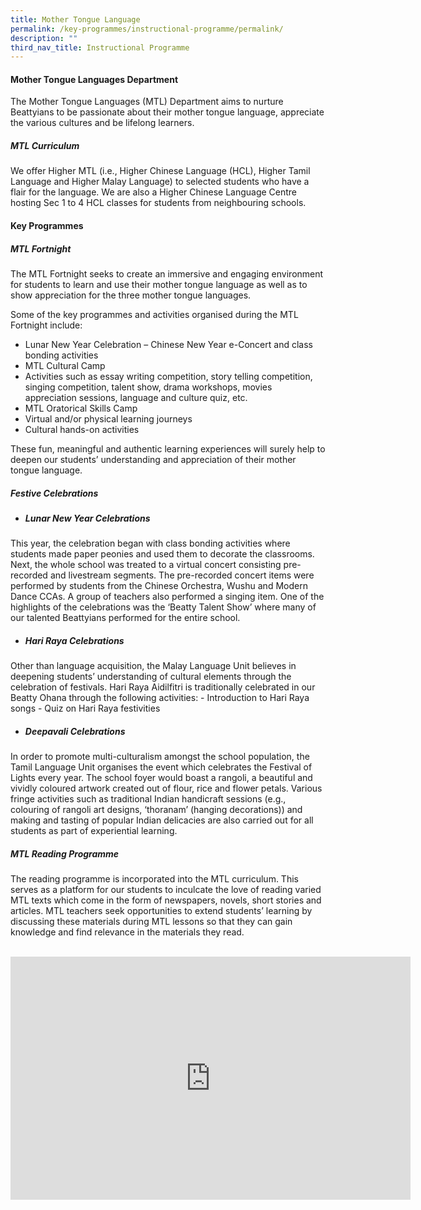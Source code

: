 ```yaml
---
title: Mother Tongue Language
permalink: /key-programmes/instructional-programme/permalink/
description: ""
third_nav_title: Instructional Programme
---
```

#### Mother Tongue Languages Department

The Mother Tongue Languages (MTL) Department aims to nurture Beattyians to be passionate about their mother tongue language, appreciate the various cultures and be lifelong learners.

##### **MTL Curriculum**
We offer Higher MTL (i.e., Higher Chinese Language (HCL), Higher Tamil Language and Higher Malay Language) to selected students who have a flair for the language. We are also a Higher Chinese Language Centre hosting Sec 1 to 4 HCL classes for students from neighbouring schools.

#### **Key Programmes**

##### **MTL Fortnight**
The MTL Fortnight seeks to create an immersive and engaging environment for students to learn and use their mother tongue language as well as to show appreciation for the three mother tongue languages.

Some of the key programmes and activities organised during the MTL Fortnight include:
-	Lunar New Year Celebration –  Chinese New Year e-Concert and class bonding activities
-	MTL Cultural Camp
-	Activities such as essay writing competition, story telling competition, singing competition, talent show, drama workshops, movies appreciation sessions, language and culture quiz, etc.
-	MTL Oratorical Skills Camp
-	Virtual and/or physical learning journeys
-	Cultural hands-on activities

These fun, meaningful and authentic learning experiences will surely help to deepen our students’ understanding and appreciation of their mother tongue language.

##### **Festive Celebrations**
- ##### **Lunar New Year Celebrations**
This year, the celebration began with class bonding activities where students made paper peonies and used them to decorate the classrooms. Next, the whole school was treated to a virtual concert consisting pre-recorded and livestream segments. The pre-recorded concert items were performed by students from the Chinese Orchestra, Wushu and Modern Dance CCAs. A group of teachers also performed a singing item. One of the highlights of the celebrations was the ‘Beatty Talent Show’ where many of our talented Beattyians performed for the entire school.

- ##### **Hari Raya Celebrations**
Other than language acquisition, the Malay Language Unit believes in deepening students’ understanding of cultural elements through the celebration of festivals. Hari Raya Aidilfitri is traditionally celebrated in our Beatty Ohana through the following activities:
	-	Introduction to Hari Raya songs
	-	Quiz on Hari Raya festivities


- ##### **Deepavali Celebrations**
In order to promote multi-culturalism amongst the school population, the Tamil Language Unit organises the event which celebrates the Festival of Lights every year. The school foyer would boast a rangoli, a beautiful and vividly coloured artwork created out of flour, rice and flower petals. Various fringe activities such as traditional Indian handicraft sessions (e.g., colouring of rangoli art designs, ‘thoranam’ (hanging decorations)) and making and tasting of popular Indian delicacies are also carried out for all students as part of experiential learning.

##### **MTL Reading Programme**
The reading programme is incorporated into the MTL curriculum. This serves as a platform for our students to inculcate the love of reading varied MTL texts which come in the form of newspapers, novels, short stories and articles. MTL teachers seek opportunities to extend students’ learning by discussing these materials during MTL lessons so that they can gain knowledge and find relevance in the materials they read.
<br><br>

<div align="center"><iframe src="https://docs.google.com/presentation/d/e/2PACX-1vRKMIvblZTC0NeHPukpaPAtQGYzZpMI4BFfxTcbFdrkebHsKXXR5d2h46MMOEF2Qma9uwq7B3XnTtvl/embed?start=true&amp;loop=true&amp;delayms=3000" frameborder="0" width="640" height="389" allowfullscreen="true"></iframe></div>